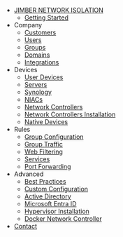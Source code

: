 <!-- docs/_sidebar.md -->
* [JIMBER NETWORK ISOLATION](./)
  * [Getting Started](./gettingstarted/index)
* Company
  * [Customers](./company/customers/customers)
  * [Users](./company/users/users)
  * [Groups](./company/groups/groups)
  * [Domains](./company/domains/domains)
  * [Integrations](./company/integrations/integrations)
* Devices
  * [User Devices](./devices/userdevices/userdevices)
  * [Servers](./devices/servers/servers)
  * [Synology](./devices/synology/synology)
  * [NIACs](./devices/niacs/niacs)
  * [Network Controllers](./devices/networkcontrollers/networkcontrollers)
  * [Network Controllers Installation](./devices/networkcontrollerssetup/SettingUpServer.md)
  * [Native Devices](./devices/nativedevices/nativedevices.md)
* Rules
  * [Group Configuration](./rules/groupconfiguration/groupconfiguration)
  * [Group Traffic](./rules/grouptraffic/grouptraffic)
  * [Web Filtering](./rules/webfiltering/webfiltering)
  * [Services](./rules/services/services)
  * [Port Forwarding](./rules/portforwarding/portforwarding)
* Advanced
  * [Best Practices](./advanced/bestpractices/bestpractices)
  * [Custom Configuration](./advanced/customconfiguration/customconfiguration)
  * [Active Directory](./advanced/activedirectory/activedirectory)
  * [Microsoft Entra ID](./advanced/entraid/entraid)
  * [Hypervisor Installation](./advanced/hypervisorinstallation/hypervisorinstallation.md)
  * [Docker Network Controller](./advanced/dockernetworkcontroller/dockernetworkcontroller)
* [Contact](./contact/index)

